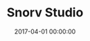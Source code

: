---
layout: post
title: Snorv Studio
description:
date: 2017-04-01 00:00:00
loQualPath: /2017/04/snorv-studio/snorv-studio-compressed.jpg
hiQualPath: /2017/04/snorv-studio/snorv-studio.jpg
---